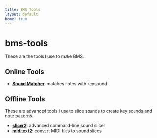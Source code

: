 ```yaml
---
title: BMS Tools
layout: default
home: true
---
```


bms-tools
=========

These are the tools I use to make BMS.

Online Tools
------------

* [__Sound Matcher__](compiler.html): matches notes with keysound

Offline Tools
-------------

These are advanced tools I use to slice sounds to create key sounds and note patterns.

* [__slicer2__](https://github.com/bemusic/bms-tools/tree/master/slicer2): advanced command-line sound slicer
* [__miditext2__](https://github.com/bemusic/bms-tools/tree/master/miditext2): convert MIDI files to sound slices


